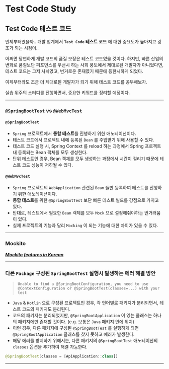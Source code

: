 # Test Code Study

## Test Code 테스트 코드

언제부터였을까.. 
개발 업계에서 **`Test Code` 테스트 코드** 에 대한 중요도가 높아지고 강조가 되는 시점이.. 

어쩌면 당연하게 개발 코드의 품질 보장은 테스트 코드였을 것이다.
하지만, 빠른 산업의 변화로 품질보단 퍼포먼스를 우선시 하는 사회 풍토에서 제대로된 개발자가 아니었다면,
테스트 코드는 그저 사치였고, 번거로운 존재였기 때문에 등한시하게 되었다.

이제부터라도 조금 더 제대로된 개발자가 되기 위해 테스트 코드를 공부해보자.

실습 위주의 스터디를 진행하면서, 중요한 키워드를 정리할 예정이다.

---

### `@SpringBootTest` vs `@WebMvcTest`

#### `@SpringBootTest`
- `Spring` 프로젝트에서 **통합 테스트**를 진행하기 위한 애노테이션이다.
- 테스트 코드에서 프로젝트 내에 등록된 `Bean` 를 주입받기 위해 사용할 수 있다.  
- 테스트 코드 실행 시, Spring Context 를 reload 하는 과정에서 Spring 프로젝트 내 등록되는 Bean 객체를 모두 생성한다.
- 단위 테스트인 경우, Bean 객체를 모두 생성하는 과정에서 시간이 걸리기 때문에 테스트 코드 성능이 저하될 수 있다.

#### `@WebMvcTest`
- `Spring` 프로젝트의 `WebApplication` 관련된 `Bean` 들만 등록하여 테스트를 진행하기 위한 애노테이션이다.
- **통합 테스트**를 위한 `@SpringBootTest` 보단 빠른 테스트 빌드를 강점으로 가지고 있다.
- 반대로, 테스트에서 필요한 `Bean` 객체를 모두 `Mock` 으로 설정해줘야하는 번거러움이 있다.
- 실제 프로젝트의 기능과 달리 `Mocking` 이 되는 기능에 대한 차이가 있을 수 있다.

---

### Mockito

***[Mockito features in Korean](https://github.com/mockito/mockito/wiki/Mockito-features-in-Korean)***

---

### 다른 `Package` 구성된 `SpringBootTest` 실행시 발생하는 에러 해결 방안

> `Unable to find a @SpringBootConfiguration, you need to use @ContextConfiguration or @SpringBootTest(classes=...) with your test`

- `Java` & `Kotlin` 으로 구성된 프로젝트인 경우, 각 언어별로 패키지가 분리되면서, 테스트 코드의 패키지도 분리된다.
- 코드의 패키지는 분리되었지만, `@SpringBootApplication` 이 있는 클래스는 하나의 패키지에만 존재할 것이다. (e.g. 보통은 `Java` 패키지 안에 위치)
- 이런 경우, 다른 패키지에 구성된 `@SpringBootTest` 를 실행하게 되면 `@SpringBootApplication` 클래스를 찾지 못하고 에러가 발생한다.
- 해당 에러를 방지하기 위해서는, 다른 패키지의 `@SpringBootTest` 애노테이션의 `classes` 옵션을 추가하여 해결 가능한다.

```kotlin
@SpringBootTest(classes = [ApiApplication::class])
```

---
